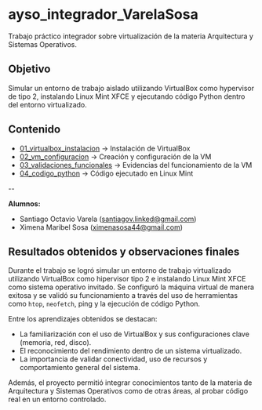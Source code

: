 # ayso_integrador_VarelaSosa
Trabajo práctico integrador sobre virtualización de la materia Arquitectura y Sistemas Operativos.

## Objetivo
Simular un entorno de trabajo aislado utilizando VirtualBox como hypervisor de tipo 2, instalando Linux Mint XFCE y ejecutando código Python dentro del entorno virtualizado.

## Contenido
- [01_virtualbox_instalacion](./01_virtualbox_instalacion) -> Instalación de VirtualBox
- [02_vm_configuracion](./02_vm_configuracion) -> Creación y configuración de la VM
- [03_validaciones_funcionales](./03_validaciones_funcionales) -> Evidencias del funcionamiento de la VM
- [04_codigo_python](./04_codigo_python) -> Código ejecutado en Linux Mint

--

**Alumnos:**
- Santiago Octavio Varela (santiagov.linked@gmail.com) 
- Ximena Maribel Sosa (ximenasosa44@gmail.com) 

## Resultados obtenidos y observaciones finales

Durante el trabajo se logró simular un entorno de trabajo virtualizado utilizando VirtualBox como hipervisor tipo 2 e instalando Linux Mint XFCE como sistema operativo invitado. Se configuró la máquina virtual de manera exitosa y se validó su funcionamiento a través del uso de herramientas como `htop`, `neofetch`, ping y la ejecución de código Python.

Entre los aprendizajes obtenidos se destacan:
- La familiarización con el uso de VirtualBox y sus configuraciones clave (memoria, red, disco).
- El reconocimiento del rendimiento dentro de un sistema virtualizado.
- La importancia de validar conectividad, uso de recursos y comportamiento general del sistema.

Además, el proyecto permitió integrar conocimientos tanto de la materia de Arquitectura y Sistemas Operativos como de otras áreas, al probar código real en un entorno controlado.
